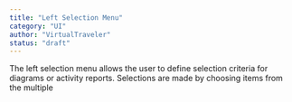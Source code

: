 ```yaml
---
title: "Left Selection Menu"
category: "UI"
author: "VirtualTraveler"
status: "draft"
---
```


The left selection menu allows the user to define selection criteria for diagrams or activity reports. Selections are made by choosing items from the multiple  